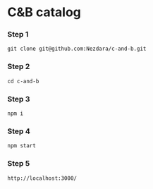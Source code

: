# C&B catalog

### Step 1

```
git clone git@github.com:Nezdara/c-and-b.git
```

### Step 2

```shell
cd c-and-b
```

### Step 3

```shell
npm i
```

### Step 4

```shell
npm start
```

### Step 5

```shell
http://localhost:3000/
```
